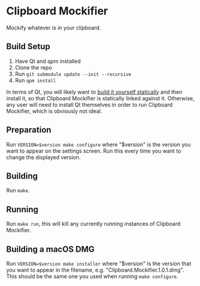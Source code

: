 # Clipboard Mockifier

Mockify whatever is in your clipboard.

## Build Setup

1. Have Qt and qpm installed
2. Clone the repo
3. Run `git submodule update --init --recursive`
4. Run `qpm install`

In terms of Qt, you will likely want to [build it yourself statically](https://retifrav.github.io/blog/2018/02/17/build-qt-statically) and then install it, so that Clipboard Mockifier is statically linked against it. Otherwise, any user will need to install Qt themselves in order to run Clipboard Mockifier, which is obviously not ideal.

## Preparation
Run `VERSION=$version make configure` where "$version" is the version you want to appear on the settings screen. Run this every time you want to change the displayed version.

## Building
Run `make`.

## Running
Run `make run`, this will kill any currently running instances of Clipboard Mockifier.

## Building a macOS DMG
Run `VERSION=$version make installer` where "$version" is the version that you want to appear in the filename, e.g. "Clipboard.Mockifier.1.0.1.dmg". This should be the same one you used when running `make configure`.
